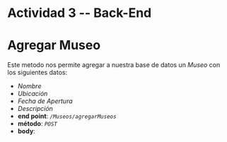 # Actividad 3 -- Back-End

# **Agregar Museo** 
Este metodo nos permite agregar a nuestra base de datos un *Museo* con los siguientes datos:
  * *Nombre*
  * *Ubicación*
  * *Fecha de Apertura*
  * *Descripción*
* **end point**: *`/Museos/agregarMuseos`*
* **método**: *`POST`*
* **body**:  
